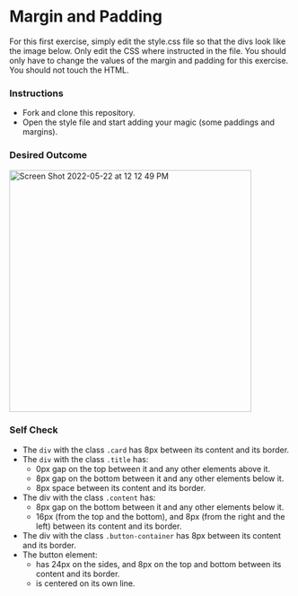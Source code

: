 # Margin and Padding

For this first exercise, simply edit the style.css file so that the divs look like the image below. Only edit the CSS where instructed in the file. You should only have to change the values of the margin and padding for this exercise. You should not touch the HTML.

### Instructions
- Fork and clone this repository.
- Open the style file and start adding your magic (some paddings and margins).

### Desired Outcome
<img width="431" alt="Screen Shot 2022-05-22 at 12 12 49 PM" src="https://user-images.githubusercontent.com/66907264/169688144-e17c7675-1131-478d-88d8-007faae1934c.png">


### Self Check
- The `div` with the class `.card` has 8px between its content and its border.
- The `div` with the class `.title` has:
    - 0px gap on the top between it and any other elements above it.
    - 8px gap on the bottom between it and any other elements below it.
    - 8px space between its content and its border.
- The div with the class `.content` has:
    - 8px gap on the bottom between it and any other elements below it.
    - 16px (from the top and the bottom), and 8px (from the right and the left) between its content and its border.
- The div with the class `.button-container` has 8px between its content and its border.
- The button element:
    - has 24px on the sides, and 8px on the top and bottom between its content and its border.
    - is centered on its own line.
